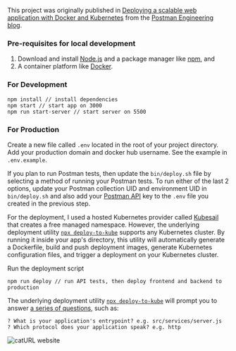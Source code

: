 This project was originally published in [Deploying a scalable web application with Docker and Kubernetes](link) from the [Postman Engineering blog](https://medium.com/postman-engineering).

### Pre-requisites for local development
1. Download and install [Node.js](https://nodejs.org/en/) and a package manager like [npm](https://www.npmjs.com/), and
1. A container platform like [Docker](https://www.docker.com/get-started).

### For Development

    npm install // install dependencies
    npm start // start app on 3000
    npm run start-server // start server on 5500

### For Production

Create a new file called `.env` located in the root of your project directory. Add your production domain and docker hub username. See the example in `.env.example`. 

If you plan to run Postman tests, then update the `bin/deploy.sh` file by selecting a method of running your Postman tests. To run either of the last 2 options, update your Postman collection UID and environment UID in `bin/deploy.sh` and also add your [Postman API](https://docs.api.getpostman.com/) key to the `.env` file you created in the previous step.

For the deployment, I used a hosted Kubernetes provider called [Kubesail](https://kubesail.com/) that creates a free managed namespace. However, the underlying deployment utility [`npx deploy-to-kube`](https://github.com/kubesail/deploy-to-kube) supports any Kubernetes cluster. By running it inside your app's directory, this utility will automatically generate a Dockerfile, build and push deployment images, generate Kubernetes configuration files, and trigger a deployment on your Kubernetes cluster. 

Run the deployment script

    npm run deploy // run API tests, then deploy frontend and backend to production 

The underlying deployment utility [`npx deploy-to-kube`](https://github.com/kubesail/deploy-to-kube) will prompt you to answer [a series of questions](https://kubesail.com/blog/deploying-node-apps-the-right-way), such as:

    ? What is your application's entrypoint? e.g. src/services/server.js
    ? Which protocol does your application speak? e.g. http

![[catURL website](https://github.com/loopDelicious/cat-kube-stateless/blob/master/catUrl.gif)](https://github.com/loopDelicious/cat-kube-stateless/blob/master/catUrl.gif)
